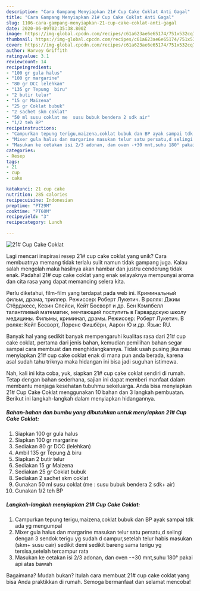 ```yaml
---
description: "Cara Gampang Menyiapkan 21# Cup Cake Coklat Anti Gagal"
title: "Cara Gampang Menyiapkan 21# Cup Cake Coklat Anti Gagal"
slug: 1106-cara-gampang-menyiapkan-21-cup-cake-coklat-anti-gagal
date: 2020-06-09T02:35:38.800Z
image: https://img-global.cpcdn.com/recipes/c61a623ae6e65174/751x532cq70/21-cup-cake-coklat-foto-resep-utama.jpg
thumbnail: https://img-global.cpcdn.com/recipes/c61a623ae6e65174/751x532cq70/21-cup-cake-coklat-foto-resep-utama.jpg
cover: https://img-global.cpcdn.com/recipes/c61a623ae6e65174/751x532cq70/21-cup-cake-coklat-foto-resep-utama.jpg
author: Harvey Griffith
ratingvalue: 3.1
reviewcount: 14
recipeingredient:
- "100 gr gula halus"
- "100 gr margarine"
- "80 gr DCC lelehkan"
- "135 gr Tepung  biru"
- "2 butir telur"
- "15 gr Maizena"
- "25 gr Coklat bubuk"
- "2 sachet skm coklat"
- "50 ml susu coklat me  susu bubuk bendera 2 sdk air"
- "1/2 teh BP"
recipeinstructions:
- "Campurkan tepung terigu,maizena,coklat bubuk dan BP ayak sampai tdk ada yg mengumpal"
- "Mixer gula halus dan margarine masukan telur satu persatu,d selingi dengan 3 sendok terigu yg sudah d campur,setelah telur habis masukan (skm+ susu cair) sedikit demi sedikit bareng sama terigu yg tersisa,setelah tercampur rata"
- "Masukan ke cetakan isi 2/3 adonan, dan oven -+30 mnt,suhu 180° pakai api atas bawah"
categories:
- Resep
tags:
- 21
- cup
- cake

katakunci: 21 cup cake 
nutrition: 285 calories
recipecuisine: Indonesian
preptime: "PT29M"
cooktime: "PT60M"
recipeyield: "3"
recipecategory: Lunch

---
```



![21# Cup Cake Coklat](https://img-global.cpcdn.com/recipes/c61a623ae6e65174/751x532cq70/21-cup-cake-coklat-foto-resep-utama.jpg)

Lagi mencari inspirasi resep 21# cup cake coklat yang unik? Cara membuatnya memang tidak terlalu sulit namun tidak gampang juga. Kalau salah mengolah maka hasilnya akan hambar dan justru cenderung tidak enak. Padahal 21# cup cake coklat yang enak selayaknya mempunyai aroma dan cita rasa yang dapat memancing selera kita.

Perlu diketahui, film-film yang terdapat pada web ini. Криминальный фильм, драма, триллер. Режиссер: Роберт Лукетич. В ролях: Джим Стёрджесс, Кевин Спейси, Кейт Босворт и др. Бен Кэмпбелл талантливый математик, мечтающий поступить в Гарвардскую школу медицины. Фильмы, криминал, драмы. Режиссер: Роберт Лукетич. В ролях: Кейт Босворт, Лоренс Фишбёрн, Аарон Ю и др. Язык: RU.

Banyak hal yang sedikit banyak mempengaruhi kualitas rasa dari 21# cup cake coklat, pertama dari jenis bahan, kemudian pemilihan bahan segar sampai cara membuat dan menghidangkannya. Tidak usah pusing jika mau menyiapkan 21# cup cake coklat enak di mana pun anda berada, karena asal sudah tahu triknya maka hidangan ini bisa jadi suguhan istimewa.


Nah, kali ini kita coba, yuk, siapkan 21# cup cake coklat sendiri di rumah. Tetap dengan bahan sederhana, sajian ini dapat memberi manfaat dalam membantu menjaga kesehatan tubuhmu sekeluarga. Anda bisa menyiapkan 21# Cup Cake Coklat menggunakan 10 bahan dan 3 langkah pembuatan. Berikut ini langkah-langkah dalam menyiapkan hidangannya.

<!--inarticleads1-->

##### Bahan-bahan dan bumbu yang dibutuhkan untuk menyiapkan 21# Cup Cake Coklat:

1. Siapkan 100 gr gula halus
1. Siapkan 100 gr margarine
1. Sediakan 80 gr DCC (lelehkan)
1. Ambil 135 gr Tepung ∆ biru
1. Siapkan 2 butir telur
1. Sediakan 15 gr Maizena
1. Sediakan 25 gr Coklat bubuk
1. Sediakan 2 sachet skm coklat
1. Gunakan 50 ml susu coklat (me : susu bubuk bendera 2 sdk+ air)
1. Gunakan 1/2 teh BP




<!--inarticleads2-->

##### Langkah-langkah menyiapkan 21# Cup Cake Coklat:

1. Campurkan tepung terigu,maizena,coklat bubuk dan BP ayak sampai tdk ada yg mengumpal
1. Mixer gula halus dan margarine masukan telur satu persatu,d selingi dengan 3 sendok terigu yg sudah d campur,setelah telur habis masukan (skm+ susu cair) sedikit demi sedikit bareng sama terigu yg tersisa,setelah tercampur rata
1. Masukan ke cetakan isi 2/3 adonan, dan oven -+30 mnt,suhu 180° pakai api atas bawah




Bagaimana? Mudah bukan? Itulah cara membuat 21# cup cake coklat yang bisa Anda praktikkan di rumah. Semoga bermanfaat dan selamat mencoba!
